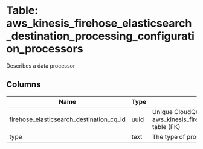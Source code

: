 
# Table: aws_kinesis_firehose_elasticsearch_destination_processing_configuration_processors
Describes a data processor
## Columns
| Name        | Type           | Description  |
| ------------- | ------------- | -----  |
|firehose_elasticsearch_destination_cq_id|uuid|Unique CloudQuery ID of aws_kinesis_firehose_elasticsearch_destination table (FK)|
|type|text|The type of processor|
